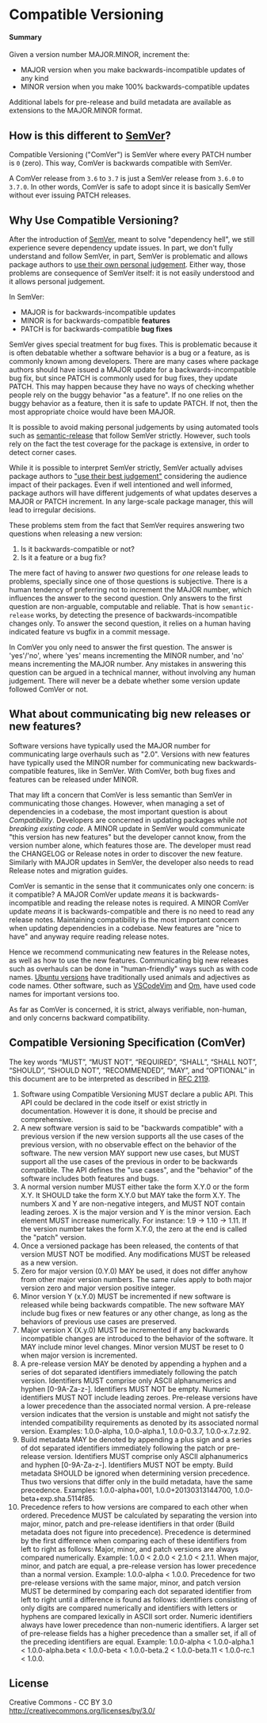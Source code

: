# Compatible Versioning

#### Summary

Given a version number MAJOR.MINOR, increment the:

- MAJOR version when you make backwards-incompatible updates of any kind
- MINOR version when you make 100% backwards-compatible updates

Additional labels for pre-release and build metadata are available as extensions to the MAJOR.MINOR format.

## How is this different to [SemVer](http://semver.org/)?

Compatible Versioning ("ComVer") is SemVer where every PATCH number is `0` (zero). This way, ComVer is backwards compatible with SemVer.

A ComVer release from `3.6` to `3.7` is just a SemVer release from `3.6.0` to `3.7.0`. In other words, ComVer is safe to adopt since it is basically SemVer without ever issuing PATCH releases.

## Why Use Compatible Versioning?

After the introduction of [SemVer](http://semver.org/), meant to solve "dependency hell", we still experience severe dependency update issues. In part, we don't fully understand and follow SemVer, in part, SemVer is problematic and allows package authors to [use their own personal judgement](http://semver.org/#what-if-i-inadvertently-alter-the-public-api-in-a-way-that-is-not-compliant-with-the-version-number-change-ie-the-code-incorrectly-introduces-a-major-breaking-change-in-a-patch-release). Either way, those problems are consequence of SemVer itself: it is not easily understood and it allows personal judgement.

In SemVer:

- MAJOR is for backwards-incompatible updates
- MINOR is for backwards-compatible **features**
- PATCH is for backwards-compatible **bug fixes**

SemVer gives special treatment for bug fixes. This is problematic because it is often debatable whether a software behavior is a bug or a feature, as is commonly known among developers. There are many cases where package authors should have issued a MAJOR update for a backwards-incompatible bug fix, but since PATCH is commonly used for bug fixes, they update PATCH. This may happen because they have no ways of checking whether people rely on the buggy behavior "as a feature". If no one relies on the buggy behavior as a feature, then it is safe to update PATCH. If not, then the most appropriate choice would have been MAJOR.

It is possible to avoid making personal judgements by using automated tools such as [semantic-release](https://www.npmjs.com/package/semantic-release) that follow SemVer strictly. However, such tools rely on the fact the test coverage for the package is extensive, in order to detect corner cases.

While it is possible to interpret SemVer strictly, SemVer actually advises package authors to ["use their best judgement"](http://semver.org/#what-if-i-inadvertently-alter-the-public-api-in-a-way-that-is-not-compliant-with-the-version-number-change-ie-the-code-incorrectly-introduces-a-major-breaking-change-in-a-patch-release) considering the audience impact of their packages. Even if well intentioned and well informed, package authors will have different judgements of what updates deserves a MAJOR or PATCH increment. In any large-scale package manager, this will lead to irregular decisions.

These problems stem from the fact that SemVer requires answering two questions when releasing a new version:

1. Is it backwards-compatible or not?
2. Is it a feature or a bug fix?

The mere fact of having to answer *two* questions for *one* release leads to problems, specially since one of those questions is subjective. There is a human tendency of preferring not to increment the MAJOR number, which influences the answer to the second question. Only answers to the first question are non-arguable, computable and reliable. That is how `semantic-release` works, by detecting the presence of backwards-incompatible changes only. To answer the second question, it relies on a human having indicated feature vs bugfix in a commit message.

In ComVer you only need to answer the first question. The answer is 'yes'/'no', where 'yes' means incrementing the MINOR number, and 'no' means incrementing the MAJOR number. Any mistakes in answering this question can be argued in a technical manner, without involving any human judgement. There will never be a debate whether some version update followed ComVer or not.

## What about communicating big new releases or new features?

Software versions have typically used the MAJOR number for communicating large overhauls such as "2.0". Versions with new features have typically used the MINOR number for communicating new backwards-compatible features, like in SemVer. With ComVer, both bug fixes and features can be released under MINOR.

That may lift a concern that ComVer is less semantic than SemVer in communicating those changes. However, when managing a set of dependencies in a codebase, the most important question is about *Compatibility*. Developers are concerned in updating packages while *not breaking existing code*. A MINOR update in SemVer would communicate "this version has new features" but the developer cannot know, from the version number alone, which features those are. The developer must read the CHANGELOG or Release notes in order to discover the new feature. Similarly with MAJOR updates in SemVer, the developer also needs to read Release notes and migration guides.

ComVer is semantic in the sense that it communicates only one concern: is it compatible? A MAJOR ComVer update *means* it is backwards-incompatible and reading the release notes is required. A MINOR ComVer update *means* it is backwards-compatible and there is no need to read any release notes. Maintaining compatibility is the most important concern when updating dependencies in a codebase. New features are "nice to have" and anyway require reading release notes.

Hence we recommend communicating new features in the Release notes, as well as how to use the new features. Communicating big new releases such as overhauls can be done in "human-friendly" ways such as with code names. [Ubuntu versions](https://en.wikipedia.org/wiki/Ubuntu_version_history) have traditionally used animals and adjectives as code names. Other software, such as [VSCodeVim](https://github.com/VSCodeVim/Vim/releases) and [Om](https://github.com/omcljs/om/wiki/Quick-Start-%28om.next%29), have used code names for important versions too.

As far as ComVer is concerned, it is strict, always verifiable, non-human, and only concerns backward compatibility.

## Compatible Versioning Specification (ComVer)

The key words “MUST”, “MUST NOT”, “REQUIRED”, “SHALL”, “SHALL NOT”, “SHOULD”, “SHOULD NOT”, “RECOMMENDED”, “MAY”, and “OPTIONAL” in this document are to be interpreted as described in [RFC 2119](https://tools.ietf.org/html/rfc2119).

1. Software using Compatible Versioning MUST declare a public API. This API could be declared in the code itself or exist strictly in documentation. However it is done, it should be precise and comprehensive.
2. A new software version is said to be "backwards compatible" with a previous version if the new version supports all the use cases of the previous version, with no observable effect on the behavior of the software. The new version MAY support new use cases, but MUST support all the use cases of the previous in order to be backwards compatible. The API defines the "use cases", and the "behavior" of the software includes both features and bugs. 
3. A normal version number MUST either take the form X.Y.0 or the form X.Y. It SHOULD take the form X.Y.0 but MAY take the form X.Y. The numbers X and Y are non-negative integers, and MUST NOT contain leading zeroes. X is the major version and Y is the minor version. Each element MUST increase numerically. For instance: 1.9 -> 1.10 -> 1.11. If the version number takes the form X.Y.0, the zero at the end is called the "patch" version.  
4. Once a versioned package has been released, the contents of that version MUST NOT be modified. Any modifications MUST be released as a new version.
5. Zero for major version (0.Y.0) MAY be used, it does not differ anyhow from other major version numbers. The same rules apply to both major version zero and major version positive integer.
6. Minor version Y (x.Y.0) MUST be incremented if new software is released while being backwards compatible. The new software MAY include bug fixes or new features or any other change, as long as the behaviors of previous use cases are preserved.
7. Major version X (X.y.0) MUST be incremented if any backwards incompatible changes are introduced to the behavior of the software. It MAY include minor level changes. Minor version MUST be reset to 0 when major version is incremented.
8. A pre-release version MAY be denoted by appending a hyphen and a series of dot separated identifiers immediately following the patch version. Identifiers MUST comprise only ASCII alphanumerics and hyphen [0-9A-Za-z-]. Identifiers MUST NOT be empty. Numeric identifiers MUST NOT include leading zeroes. Pre-release versions have a lower precedence than the associated normal version. A pre-release version indicates that the version is unstable and might not satisfy the intended compatibility requirements as denoted by its associated normal version. Examples: 1.0.0-alpha, 1.0.0-alpha.1, 1.0.0-0.3.7, 1.0.0-x.7.z.92.
9. Build metadata MAY be denoted by appending a plus sign and a series of dot separated identifiers immediately following the patch or pre-release version. Identifiers MUST comprise only ASCII alphanumerics and hyphen [0-9A-Za-z-]. Identifiers MUST NOT be empty. Build metadata SHOULD be ignored when determining version precedence. Thus two versions that differ only in the build metadata, have the same precedence. Examples: 1.0.0-alpha+001, 1.0.0+20130313144700, 1.0.0-beta+exp.sha.5114f85.
10. Precedence refers to how versions are compared to each other when ordered. Precedence MUST be calculated by separating the version into major, minor, patch and pre-release identifiers in that order (Build metadata does not figure into precedence). Precedence is determined by the first difference when comparing each of these identifiers from left to right as follows: Major, minor, and patch versions are always compared numerically. Example: 1.0.0 < 2.0.0 < 2.1.0 < 2.1.1. When major, minor, and patch are equal, a pre-release version has lower precedence than a normal version. Example: 1.0.0-alpha < 1.0.0. Precedence for two pre-release versions with the same major, minor, and patch version MUST be determined by comparing each dot separated identifier from left to right until a difference is found as follows: identifiers consisting of only digits are compared numerically and identifiers with letters or hyphens are compared lexically in ASCII sort order. Numeric identifiers always have lower precedence than non-numeric identifiers. A larger set of pre-release fields has a higher precedence than a smaller set, if all of the preceding identifiers are equal. Example: 1.0.0-alpha < 1.0.0-alpha.1 < 1.0.0-alpha.beta < 1.0.0-beta < 1.0.0-beta.2 < 1.0.0-beta.11 < 1.0.0-rc.1 < 1.0.0.

## License

Creative Commons - CC BY 3.0 http://creativecommons.org/licenses/by/3.0/
